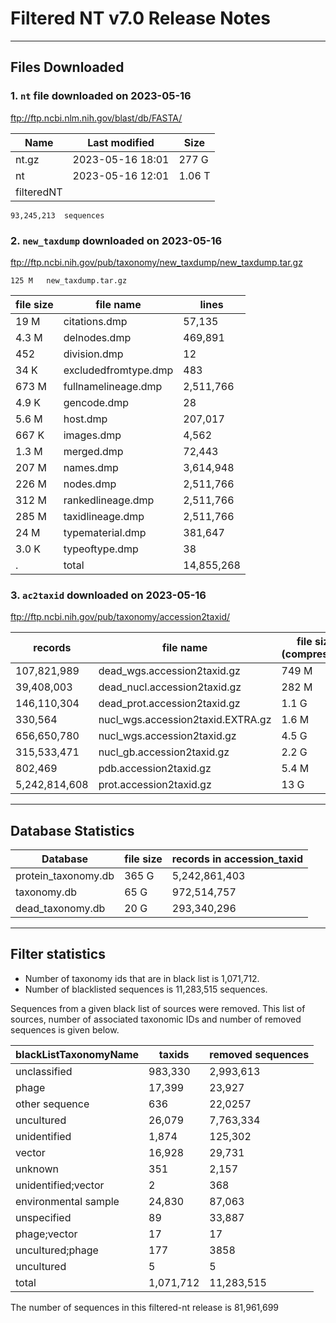 # Filtered NT v7.0 Release Notes

************************************************************************
## Files Downloaded 

### 1. `nt` file downloaded on 2023-05-16 

ftp://ftp.ncbi.nlm.nih.gov/blast/db/FASTA/

Name  | Last modified    | Size
------|------------------|------
nt.gz | 2023-05-16 18:01 | 277  G
nt    | 2023-05-16 12:01 | 1.06 T
filteredNT | 
    
	93,245,213 	sequences


### 2. `new_taxdump` downloaded on 2023-05-16 
   ftp://ftp.ncbi.nih.gov/pub/taxonomy/new_taxdump/new_taxdump.tar.gz

	125 M	new_taxdump.tar.gz

file size | file name            | lines
----------|----------------------|-------
19 M      | citations.dmp        | 57,135
4.3 M     | delnodes.dmp         | 469,891
452	      | division.dmp         | 12
34 K      | excludedfromtype.dmp | 483
673 M     | fullnamelineage.dmp  | 2,511,766
4.9 K     | gencode.dmp          | 28
5.6 M     | host.dmp             | 207,017
667 K     | images.dmp           | 4,562
1.3 M     | merged.dmp           | 72,443
207 M     | names.dmp            | 3,614,948
226 M     | nodes.dmp            | 2,511,766
312 M     | rankedlineage.dmp    | 2,511,766
285 M     | taxidlineage.dmp     | 2,511,766
24 M      | typematerial.dmp     | 381,647
3.0 K     | typeoftype.dmp       | 38
   .      | total                | 14,855,268

### 3. `ac2taxid` downloaded on 2023-05-16
   ftp://ftp.ncbi.nih.gov/pub/taxonomy/accession2taxid/

records	      | file name                         | file size (compressed)
--------------|-----------------------------------|------------------------
107,821,989	  | dead_wgs.accession2taxid.gz       | 749 M
39,408,003	  | dead_nucl.accession2taxid.gz      | 282 M
146,110,304   | dead_prot.accession2taxid.gz      | 1.1 G
330,564	      | nucl_wgs.accession2taxid.EXTRA.gz | 1.6 M
656,650,780	  | nucl_wgs.accession2taxid.gz       | 4.5 G
315,533,471	  | nucl_gb.accession2taxid.gz        | 2.2 G
802,469	      | pdb.accession2taxid.gz            | 5.4 M
5,242,814,608 | prot.accession2taxid.gz           | 13  G

************************************************************************
## Database Statistics 

Database            | file size  | records in accession_taxid
--------------------|------------|----------------------------
protein_taxonomy.db | 365 G      | 5,242,861,403
taxonomy.db         | 65 G       | 972,514,757
dead_taxonomy.db    | 20 G       | 293,340,296

************************************************************************
## Filter statistics

- Number of taxonomy ids that are in black list is 1,071,712.
- Number of blacklisted sequences is 11,283,515 sequences.

Sequences from a given black list of sources were removed. This list
of sources, number of associated taxonomic IDs and number 
of removed sequences is given below.

blackListTaxonomyName | taxids   | removed sequences
----------------------|----------|-------------------
unclassified          |  983,330 | 2,993,613
phage                 |  17,399  | 23,927
other sequence        |  636     | 22,0257
uncultured            |  26,079  | 7,763,334
unidentified          |  1,874   | 125,302
vector                |  16,928  | 29,731
unknown               |  351     | 2,157
unidentified;vector   |  2       | 368
environmental sample  |  24,830  | 87,063
unspecified           |  89      | 33,887
phage;vector          |  17      | 17
uncultured;phage      |  177     | 3858
uncultured            |  5       | 5 
total                 | 1,071,712 | 11,283,515

The number of sequences in this filtered-nt release is 
   81,961,699
